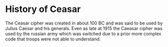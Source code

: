 # History of Ceasar

The Ceasar cipher was created in about 100 BC and was said to be used by Julius Caesar and his generals. 
Even as late at 1915 the Caeasar cipher was used by the russian army which was switched due to a prior more complex code that troops were not able to understand.
